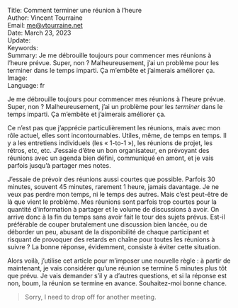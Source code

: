 Title:     Comment terminer une réunion à l’heure  
Author:    Vincent Tourraine  
Email:     me@vtourraine.net  
Date:      March 23, 2023  
Update:    
Keywords:    
Summary:   Je me débrouille toujours pour commencer mes réunions à l’heure prévue. Super, non ? Malheureusement, j’ai un problème pour les terminer dans le temps imparti. Ça m’embête et j’aimerais améliorer ça.  
Image:     
Language:  fr  


Je me débrouille toujours pour commencer mes réunions à l’heure prévue. Super, non ? Malheureusement, j’ai un problème pour les *terminer* dans le temps imparti. Ça m’embête et j’aimerais améliorer ça.

Ce n’est pas que j’apprécie particulièrement les réunions, mais avec mon rôle actuel, elles sont incontournables. Utiles, même, de temps en temps. Il y a les entretiens individuels (les « 1-to-1 »), les réunions de projet, les rétros, etc, etc. J’essaie d’être un bon organisateur, en prévoyant des réunions avec un agenda bien défini, communiqué en amont, et je vais parfois jusqu’à partager mes notes.

J’essaie de prévoir des réunions aussi courtes que possible. Parfois 30 minutes, souvent 45 minutes, rarement 1 heure, jamais davantage. Je ne veux pas perdre mon temps, ni le temps des autres. Mais c’est peut-être de là que vient le problème. Mes réunions sont parfois trop courtes pour la quantité d’information à partager et le volume de discussions à avoir. On arrive donc à la fin du temps sans avoir fait le tour des sujets prévus. Est-il préférable de couper brutalement une discussion bien lancée, ou de déborder un peu, abusant de la disponibilité de chaque participant et risquant de provoquer des retards en chaîne pour toutes les réunions à suivre ? La bonne réponse, évidemment, consiste à éviter cette situation.

Alors voilà, j’utilise cet article pour m’imposer une nouvelle règle : à partir de maintenant, je vais considérer qu’une réunion se termine 5 minutes plus tôt que prévu. Je vais demander s’il y a d’autres questions, et si la réponse est non, boum, la réunion se termine en avance. Souhaitez-moi bonne chance.

> Sorry, I need to drop off for another meeting.
